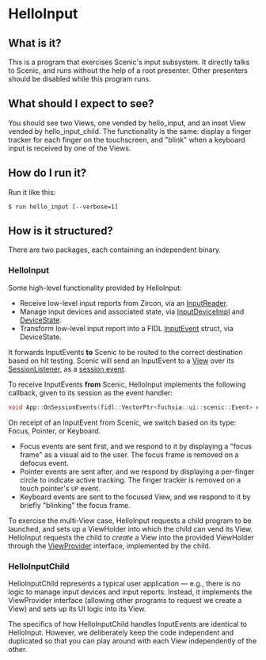 # HelloInput

## What is it?

This is a program that exercises Scenic's input subsystem. It directly talks to
Scenic, and runs without the help of a root presenter. Other presenters should
be disabled while this program runs.

## What should I expect to see?

You should see two Views, one vended by hello_input, and an inset View vended by
hello_input_child. The functionality is the same: display a finger tracker for
each finger on the touchscreen, and "blink" when a keyboard input is received by
one of the Views.

## How do I run it?

Run it like this:

```
$ run hello_input [--verbose=1]
```

## How is it structured?

There are two packages, each containing an independent binary.

### HelloInput

Some high-level functionality provided by HelloInput:

* Receive low-level input reports from Zircon, via an
[InputReader](https://fuchsia.googlesource.com/fuchsia/+/master/garnet/bin/ui/input_reader/input_reader.h).
* Manage input devices and associated state, via
[InputDeviceImpl](https://fuchsia.googlesource.com/fuchsia/+/master/garnet/public/lib/ui/input/input_device_impl.h)
and
[DeviceState](https://fuchsia.googlesource.com/fuchsia/+/master/garnet/public/lib/ui/input/device_state.h).
* Transform low-level input report into a FIDL
[InputEvent](https://fuchsia.googlesource.com/fuchsia/+/master/garnet/public/fidl/fuchsia.ui.input/input_events.fidl)
struct, via DeviceState.

It forwards InputEvents **to** Scenic to be routed to the correct destination
based on hit testing. Scenic will send an InputEvent to a
[View](https://fuchsia.googlesource.com/fuchsia/+/master/garnet/lib/ui/gfx/resources/view.h)
over its
[SessionListener](https://fuchsia.googlesource.com/fuchsia/+/master/garnet/public/fidl/fuchsia.ui.scenic/session.fidl),
as a
[session event](https://fuchsia.googlesource.com/fuchsia/+/master/garnet/public/fidl/fuchsia.ui.scenic/events.fidl).

To receive InputEvents **from** Scenic, HelloInput implements the following
callback, given to its session as the event handler:

```C++
void App::OnSessionEvents(fidl::VectorPtr<fuchsia::ui::scenic::Event> events);
```

On receipt of an InputEvent from Scenic, we switch based on its type: Focus,
Pointer, or Keyboard.

*   Focus events are sent first, and we respond to it by displaying a "focus
    frame" as a visual aid to the user. The focus frame is removed on a defocus
    event.
*   Pointer events are sent after, and we respond by displaying a per-finger
    circle to indicate active tracking. The finger tracker is removed on a touch
    pointer's `UP` event.
*   Keyboard events are sent to the focused View, and we respond to it by
    briefly "blinking" the focus frame.

To exercise the multi-View case, HelloInput requests a child program to be
launched, and sets up a ViewHolder into which the child can vend its View.
HelloInput requests the child to *create* a View into the provided ViewHolder
through the
[ViewProvider](https://fuchsia.googlesource.com/fuchsia/+/master/garnet/public/fidl/fuchsia.ui.app/view_provider.fidl)
interface, implemented by the child.

### HelloInputChild

HelloInputChild represents a typical user application &mdash; e.g., there is no
logic to manage input devices and input reports. Instead, it implements the
ViewProvider interface (allowing other programs to request we create a View) and
sets up its UI logic into its View.

The specifics of how HelloInputChild handles InputEvents are identical to
HelloInput. However, we deliberately keep the code independent and duplicated so
that you can play around with each View independently of the other.
